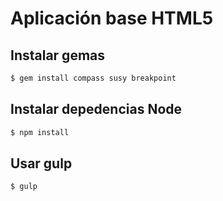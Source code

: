 # Aplicación base HTML5

## Instalar gemas

```sh
$ gem install compass susy breakpoint
```

## Instalar depedencias Node

```sh
$ npm install
```

## Usar gulp

```sh
$ gulp
```